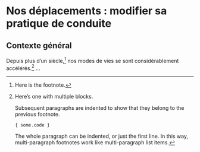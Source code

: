 # Nos déplacements : modifier sa pratique de conduite

## Contexte général

Depuis plus d’un siècle,[^1] nos modes de vies se sont considérablement accélérés.[^longnote]
...

[^1]: Here is the footnote.
[^longnote]: Here’s one with multiple blocks.

    Subsequent paragraphs are indented to show that they
    belong to the previous footnote.

        { some.code }

    The whole paragraph can be indented, or just the first
    line. In this way, multi-paragraph footnotes work like
    multi-paragraph list items.
